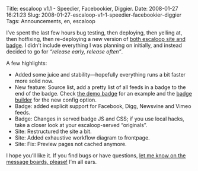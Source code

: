 Title: escaloop v1.1 - Speedier, Facebookier, Diggier.
Date: 2008-01-27 16:21:23
Slug: 2008-01-27-escaloop-v1-1-speedier-facebookier-diggier
Tags: Announcements, en, escaloop


I’ve spent the last few hours bug testing, then deploying, then yelling at,
then hotfixing, then re-deploying a new version of [both escaloop site and
badge][1]. I didn’t include everything I was planning on initially, and
instead decided to go for _“release early, release often”_.

A few highlights:

  * Added some juice and stability—hopefully everything runs a bit faster more solid now.
  * New feature: Source list, add a pretty list of all feeds in a badge to the end of the badge. Check [the demo badge][2] for an example and the [badge builder][3] for the new config option.
  * Badge: added explicit support for Facebook, Digg, Newsvine and Vimeo feeds.
  * Badge: Changes in served badge JS and CSS; if you use local hacks, take a closer look at your escaloop-served “originals”.
  * Site: Restructured the site a bit.
  * Site: Added exhaustive workflow diagram to frontpage.
  * Site: Fix: Preview pages not cached anymore.

I hope you’ll like it. If you find bugs or have questions, [let me know on the
message boards, please!][4] I’m all ears.

   [1]: http://escaloop.com/
   [2]: http://escaloop.com/demo/
   [3]: http://escaloop.com/build/
   [4]: http://groups.google.com/group/escaloop
